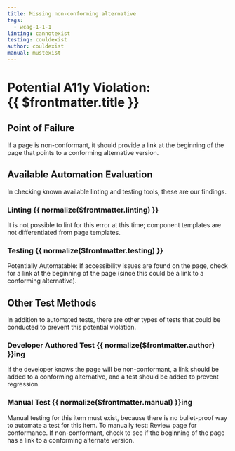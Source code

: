 ```yaml
---
title: Missing non-conforming alternative
tags: 
  - wcag-1-1-1
linting: cannotexist 
testing: couldexist
author: couldexist
manual: mustexist
---
```


<script setup>
  const normalize = (value) => {
    const v = (value || '').toLowerCase()
    if (v === 'exists') return 'Exists'
    if (v === 'couldexist') return 'Could Exist'
    if (v === 'cannotexist') return 'Cannot Exist'
    if (v === 'shouldexist') return 'Should Exist'
    if (v === 'mustexist') return 'Must Exist'
    return '—'
  }
</script>

# Potential A11y Violation:<br/>{{ $frontmatter.title }}

## Point of Failure

If a page is non-conformant, it should provide a link at the beginning of the page that points to a conforming alternative version.

## Available Automation Evaluation

In checking known available linting and testing tools, these are our findings.

### Linting <Badge type="info">{{ normalize($frontmatter.linting) }}</Badge>

It is not possible to lint for this error at this time; component templates are not differentiated from page templates.

### Testing <Badge type="info">{{ normalize($frontmatter.testing) }}</Badge>

Potentially Automatable: If accessibility issues are found on the page, check for a link at the beginning of the page (since this could be a link to a conforming alternative).

## Other Test Methods

In addition to automated tests, there are other types of tests that could be conducted to prevent this potential violation.

### Developer Authored Test <Badge type="info">{{ normalize($frontmatter.author) }}</Badge>ing

If the developer knows the page will be non-conformant, a link should be added to a conforming alternative, and a test should be added to prevent regression.

### Manual Test <Badge type="info">{{ normalize($frontmatter.manual) }}</Badge>ing

Manual testing for this item must exist, because there is no bullet-proof way to automate a test for this item.
To manually test: Review page for conformance. If non-conformant, check to see if the beginning of the page has a link to a conforming alternate version.


<TagLinks />
